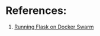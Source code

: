 
# References:

1. [Running Flask on Docker Swarm](https://testdriven.io/blog/running-flask-on-docker-swarm/)